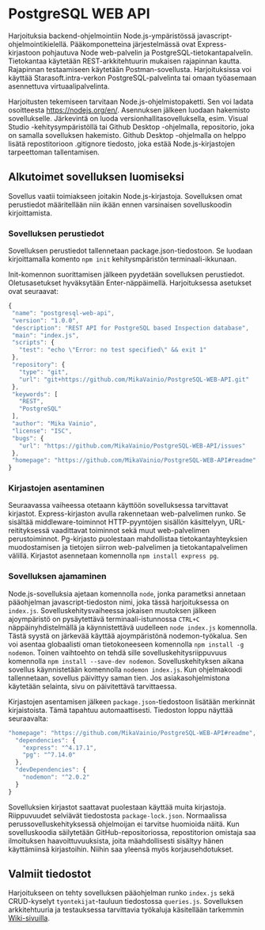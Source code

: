 # PostgreSQL WEB API
 Harjoituksia backend-ohjelmointiin Node.js-ympäristössä javascript-ohjelmointikielellä. Pääkomponetteina järjestelmässä ovat Express-kirjastoon pohjautuva Node web-palvelin ja PostgreSQL-tietokantapalvelin. Tietokantaa käytetään REST-arkkitehtuurin mukaisen rajapinnan kautta. Rajapinnan testaamiseen käytetään Postman-sovellusta. Harjoituksissa voi käyttää Starasoft.intra-verkon PostgreSQL-palvelinta tai omaan työasemaan asennettuva virtuaalipalvelinta.

 Harjoitusten tekemiseen tarvitaan Node.js-ohjelmistopaketti. Sen voi ladata osoitteesta https://nodejs.org/en/. Asennuksen jälkeen luodaan hakemisto sovellukselle. Järkevintä on luoda versionhallitasovelluksella, esim. Visual Studio -kehitysympäristöllä tai Github Desktop -ohjelmalla, repositorio, joka on samalla sovelluksen hakemisto. Github Desktop -ohjelmalla on helppo lisätä repostitorioon .gitignore tiedosto, joka estää Node.js-kirjastojen tarpeettoman tallentamisen. 

 ## Alkutoimet sovelluksen luomiseksi
 Sovellus vaatii toimiakseen joitakin Node.js-kirjastoja. Sovelluksen omat perustiedot määritellään niin ikään ennen varsinaisen sovelluskoodin kirjoittamista.
 ### Sovelluksen perustiedot
 Sovelluksen perustiedot tallennetaan package.json-tiedostoon. Se luodaan kirjoittamalla komento `npm init` kehitysmpäristön terminaali-ikkunaan.
 
 Init-komennon suorittamisen jälkeen pyydetään sovelluksen perustiedot. Oletusasetukset hyväksytään Enter-näppäimellä. Harjoituksessa asetukset ovat seuraavat:
 ```javascript
 {
  "name": "postgresql-web-api",
  "version": "1.0.0",
  "description": "REST API for PostgreSQL based Inspection database",
  "main": "index.js",
  "scripts": {
    "test": "echo \"Error: no test specified\" && exit 1"
  },
  "repository": {
    "type": "git",
    "url": "git+https://github.com/MikaVainio/PostgreSQL-WEB-API.git"
  },
  "keywords": [
    "REST",
    "PostgreSQL"
  ],
  "author": "Mika Vainio",
  "license": "ISC",
  "bugs": {
    "url": "https://github.com/MikaVainio/PostgreSQL-WEB-API/issues"
  },
  "homepage": "https://github.com/MikaVainio/PostgreSQL-WEB-API#readme"
}
```
### Kirjastojen asentaminen
Seuraavassa vaiheessa otetaann käyttöön sovelluksessa tarvittavat kirjastot. Express-kirjaston avulla rakennetaan web-palvelimen runko. Se sisältää middleware-toiminnot HTTP-pyyntöjen sisällön käsittelyyn, URL-reitityksessä vaadittavat toiminnot sekä muut web-palvelimen perustoiminnot. Pg-kirjasto puolestaan mahdollistaa tietokantayhteyksien muodostamisen ja tietojen siirron web-palvelimen ja tietokantapalvelimen välillä. Kirjastot asennetaan komennolla `npm install express pg`.

### Sovelluksen ajamaminen
Node.js-sovelluksia ajetaan komennolla `node`, jonka parametksi annetaan pääohjelman javascript-tiedoston nimi, joka tässä harjoituksessa on `index.js`. Sovelluskehitysvaiheessa jokaisen muutoksen jälkeen ajoympäristö on pysäytettävä terminaali-istunnossa `CTRL+C` näppäinyhdistelmällä ja käynnistettävä uudelleen `node index.js` komennolla. Tästä syystä on järkevää käyttää ajoympäristönä nodemon-työkalua. Sen voi asentaa globaalisti oman tietokoneeseen komennolla `npm install -g nodemon`. Toinen vaihtoehto on tehdä sille sovelluskehitysriippuvuus komennolla `npm install --save-dev nodemon`. Sovelluskehityksen aikana sovellus käynnistetään komennolla `nodemon index.js`. Kun ohjelmakoodi tallennetaan, sovellus päivittyy saman tien. Jos asiakasohjelmistona käytetään selainta, sivu on päivitettävä tarvittaessa.

Kirjastojen asentamisen jälkeen `package.json`-tiedostoon lisätään merkinnät kirjaistoista. Tämä tapahtuu automaattisesti. Tiedoston loppu näyttää seuraavalta:
```javascript
"homepage": "https://github.com/MikaVainio/PostgreSQL-WEB-API#readme",
  "dependencies": {
    "express": "^4.17.1",
    "pg": "^7.14.0"
  },
  "devDependencies": {
    "nodemon": "^2.0.2"
  }
}
```
Sovelluksien kirjastot saattavat puolestaan käyttää muita kirjastoja. Riippuvuudet selviävät tiedostosta `package-lock.json`. Normaalissa perussovelluskehityksessä ohjelmoijan ei tarvitse huomioida näitä. Kun sovelluskoodia säilytetään GitHub-repositoriossa, repostitorion omistaja saa ilmoituksen haavoittuvuuksista, joita mäahdollisesti sisältyy hänen käyttämiinsä kirjastoihin. Niihin saa yleensä myös korjausehdotukset.

## Valmiit tiedostot
Harjoitukseen on tehty sovelluksen pääohjelman runko `index.js` sekä CRUD-kyselyt `tyontekijat`-tauluun tiedostossa `queries.js`. Sovelluksen arkkitehtuuria ja testauksessa tarvittavia työkaluja käsitellään tarkemmin [Wiki-sivuilla](https://github.com/MikaVainio/PostgreSQL-WEB-API/wiki).



